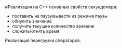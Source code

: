#Реализация на C++ основных свойств секундомера:
- поставить на паузу/вывести из режима паузы
- обнулить значение
- получить текущее количество времени
- сложить/отнять время

Реализация перегрузки операторов.
